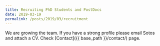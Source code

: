 ```yaml
---
title: Recruiting PhD Students and PostDocs
date: 2019-03-19
permalink: /posts/2019/03/recruitment
---
```

We are growing the team. If you have a strong profile please email Sotos and
attach a CV. Check [Contact]({{ base_path }}/contact/) page.

